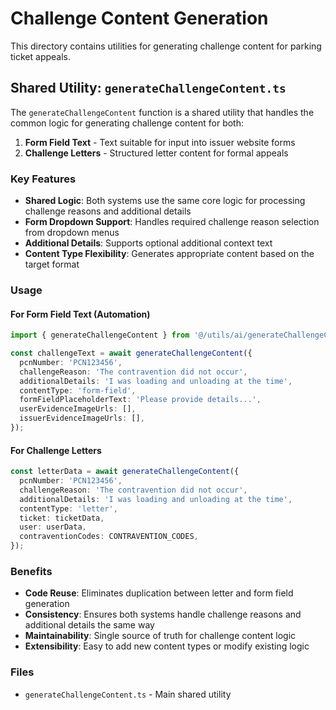# Challenge Content Generation

This directory contains utilities for generating challenge content for parking
ticket appeals.

## Shared Utility: `generateChallengeContent.ts`

The `generateChallengeContent` function is a shared utility that handles the
common logic for generating challenge content for both:

1. **Form Field Text** - Text suitable for input into issuer website forms
2. **Challenge Letters** - Structured letter content for formal appeals

### Key Features

- **Shared Logic**: Both systems use the same core logic for processing
  challenge reasons and additional details
- **Form Dropdown Support**: Handles required challenge reason selection from
  dropdown menus
- **Additional Details**: Supports optional additional context text
- **Content Type Flexibility**: Generates appropriate content based on the
  target format

### Usage

#### For Form Field Text (Automation)

```typescript
import { generateChallengeContent } from '@/utils/ai/generateChallengeContent';

const challengeText = await generateChallengeContent({
  pcnNumber: 'PCN123456',
  challengeReason: 'The contravention did not occur',
  additionalDetails: 'I was loading and unloading at the time',
  contentType: 'form-field',
  formFieldPlaceholderText: 'Please provide details...',
  userEvidenceImageUrls: [],
  issuerEvidenceImageUrls: [],
});
```

#### For Challenge Letters

```typescript
const letterData = await generateChallengeContent({
  pcnNumber: 'PCN123456',
  challengeReason: 'The contravention did not occur',
  additionalDetails: 'I was loading and unloading at the time',
  contentType: 'letter',
  ticket: ticketData,
  user: userData,
  contraventionCodes: CONTRAVENTION_CODES,
});
```

### Benefits

- **Code Reuse**: Eliminates duplication between letter and form field
  generation
- **Consistency**: Ensures both systems handle challenge reasons and additional
  details the same way
- **Maintainability**: Single source of truth for challenge content logic
- **Extensibility**: Easy to add new content types or modify existing logic

### Files

- `generateChallengeContent.ts` - Main shared utility
